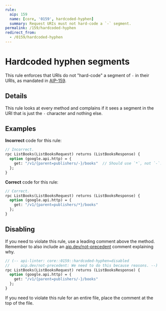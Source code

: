 ```yaml
---
rule:
  aip: 159
  name: [core, '0159', hardcoded-hyphen]
  summary: Request URIs must not hard-code a `-` segment.
permalink: /159/hardcoded-hyphen
redirect_from:
  - /0159/hardcoded-hyphen
---
```


# Hardcoded hyphen segments

This rule enforces that URIs do not "hard-code" a segment of `-` in their URIs,
as mandated in [AIP-159][].

## Details

This rule looks at every method and complains if it sees a segment in the URI
that is just the `-` character and nothing else.

## Examples

**Incorrect** code for this rule:

```proto
// Incorrect.
rpc ListBooks(ListBooksRequest) returns (ListBooksResponse) {
  option (google.api.http) = {
    get: "/v1/{parent=publishers/-}/books"  // Should use `*`, not `-`.
  };
}
```

**Correct** code for this rule:

```proto
// Correct.
rpc ListBooks(ListBooksRequest) returns (ListBooksResponse) {
  option (google.api.http) = {
    get: "/v1/{parent=publishers/*}/books"
  };
}
```

## Disabling

If you need to violate this rule, use a leading comment above the method.
Remember to also include an [aip.dev/not-precedent][] comment explaining why.

```proto
// (-- api-linter: core::0159::hardcoded-hyphen=disabled
//     aip.dev/not-precedent: We need to do this because reasons. --)
rpc ListBooks(ListBooksRequest) returns (ListBooksResponse) {
  option (google.api.http) = {
    get: "/v1/{parent=publishers/-}/books"
  };
}
```

If you need to violate this rule for an entire file, place the comment at the
top of the file.

[aip-159]: https://aip.dev/159
[aip.dev/not-precedent]: https://aip.dev/not-precedent
